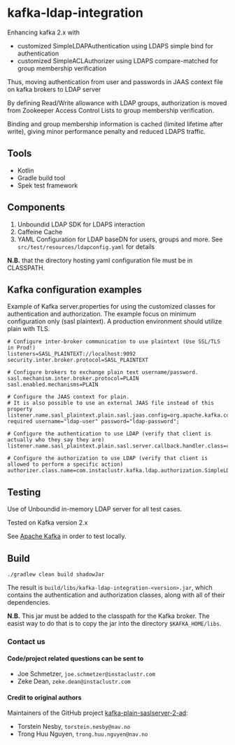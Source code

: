 # kafka-ldap-integration 

Enhancing kafka 2.x with
- customized SimpleLDAPAuthentication using LDAPS simple bind for authentication
- customized SimpleACLAuthorizer using LDAPS compare-matched for group membership verification

Thus, moving authentication from user and passwords in JAAS context file on kafka brokers to LDAP server

By defining Read/Write allowance with LDAP groups, authorization is moved from 
Zookeeper Access Control Lists to group membership verification.

Binding and group membership information is cached (limited lifetime after write),
giving minor performance penalty and reduced LDAPS traffic.

## Tools
- Kotlin
- Gradle build tool
- Spek test framework

## Components

1. Unboundid LDAP SDK for LDAPS interaction
2. Caffeine Cache
3. YAML Configuration for LDAP baseDN for users, groups and more. See `src/test/resources/ldapconfig.yaml` for details

**N.B.** that the directory hosting yaml configuration file must be in CLASSPATH.

## Kafka configuration examples

Example of Kafka server.properties for using the customized classes for authentication and authorization. The example
focus on minimum configuration only (sasl plaintext). A production environment should utilize plain with TLS.

```properties
# Configure inter-broker communication to use plaintext (Use SSL/TLS in Prod!)
listeners=SASL_PLAINTEXT://localhost:9092
security.inter.broker.protocol=SASL_PLAINTEXT

# Configure brokers to exchange plain text username/password.
sasl.mechanism.inter.broker.protocol=PLAIN
sasl.enabled.mechanisms=PLAIN

# Configure the JAAS context for plain.
# It is also possible to use an external JAAS file instead of this property
listener.name.sasl_plaintext.plain.sasl.jaas.config=org.apache.kafka.common.security.plain.PlainLoginModule required username="ldap-user" password="ldap-password";

# Configure the authentication to use LDAP (verify that client is actually who they say they are)
listener.name.sasl_plaintext.plain.sasl.server.callback.handler.class=com.instaclustr.kafka.ldap.authentication.SimpleLDAPAuthentication

# Configure the authorization to use LDAP (verify that client is allowed to perform a specific action)
authorizer.class.name=com.instaclustr.kafka.ldap.authorization.SimpleLDAPAuthorizer
```

## Testing

Use of Unboundid in-memory LDAP server for all test cases.

Tested on Kafka version 2.x

See [Apache Kafka](https://kafka.apache.org/) in order to test locally.

## Build 

```
./gradlew clean build shadowJar
```

The result is `build/libs/kafka-ldap-integration-<version>.jar`, which contains the authentication and authorization classes, along with all of their dependencies.

**N.B.** This jar must be added to the classpath for the Kafka broker. The easist way to do that is to copy the jar into the directory `$KAFKA_HOME/libs`.

### Contact us
#### Code/project related questions can be sent to 
* Joe Schmetzer, `joe.schmetzer@instaclustr.com `
* Zeke Dean, `zeke.dean@instaclustr.com`

#### Credit to original authors

Maintainers of the GitHub project [kafka-plain-saslserver-2-ad](https://github.com/navikt/kafka-plain-saslserver-2-ad):
* Torstein Nesby, `torstein.nesby@nav.no`
* Trong Huu Nguyen, `trong.huu.nguyen@nav.no`
